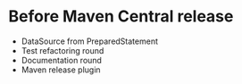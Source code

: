 # Before Maven Central release 
* DataSource from PreparedStatement
* Test refactoring round
* Documentation round
* Maven release plugin
